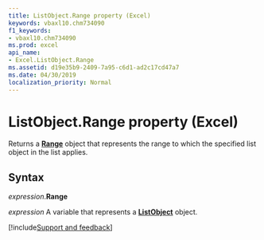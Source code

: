 ```yaml
---
title: ListObject.Range property (Excel)
keywords: vbaxl10.chm734090
f1_keywords:
- vbaxl10.chm734090
ms.prod: excel
api_name:
- Excel.ListObject.Range
ms.assetid: d19e35b9-2409-7a95-c6d1-ad2c17cd47a7
ms.date: 04/30/2019
localization_priority: Normal
---
```



# ListObject.Range property (Excel)

Returns a **[Range](Excel.Range(object).md)** object that represents the range to which the specified list object in the list applies.


## Syntax

_expression_.**Range**

_expression_ A variable that represents a **[ListObject](Excel.ListObject.md)** object.




[!include[Support and feedback](~/includes/feedback-boilerplate.md)]
